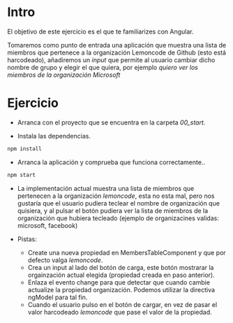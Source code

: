 # Intro

El objetivo de este ejercicio es el que te familiarizes con Angular.

Tomaremos como punto de entrada una aplicación que muestra una lista de miembros
que pertenece a la organización Lemoncode de Github (esto está harcodeado), añadiremos
un _input_ que permite al usuario cambiar dicho nombre de grupo y elegir el que quiera,
por ejemplo _quiero ver los miembros de la organización Microsoft_

# Ejercicio

- Arranca con el proyecto que se encuentra en la carpeta *00_start*.

- Instala las dependencias.

```bash
npm install
```

- Arranca la aplicación y comprueba que funciona correctamente..

```bash
npm start
```

- La implementación actual muestra una lista de miembros que pertenecen a la organización 
_lemoncode_, esta no esta mal, pero nos gustaría que el usuario pudiera teclear el nombre
de organización que quisiera, y al pulsar el botón pudiera ver la lista de miembros de la
organización que hubiera tecleado (ejemplo de organizacines validas: microsoft, facebook)

- Pistas:

  - Create una nueva propiedad en MembersTableComponent y que por defecto valga _lemoncode_.
  - Crea un input al lado del botón de carga, este botón mostrarar la orgainzación actual elegida (propiedad  creada en paso anterior).
  - Enlaza el evento change para que detectar que cuando cambie actualize la propiedad organización. Podemos utilizar la directiva ngModel para tal fin.
  - Cuando el usuario pulso en el botón de cargar, en vez de pasar el valor harcodeado _lemoncode_ que pase el 
  valor de la propiedad.